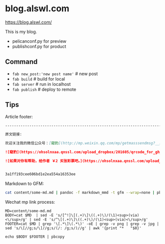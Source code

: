 # blog.alswl.com

https://blog.alswl.com/

This is my blog.

*   pelicanconf.py for preview
*   publishconf.py for product

## Command

*   `fab new_post:'new post name'`  # new post
*   `fab build`  # build for local
*   `fab server`  # run in localhost
*   `fab publish`  # deploy to remote


## Tips

Article footer:

```markdown
--------------------------------------------------------------------------

原文链接: 

欢迎关注我的微信公众号：[窥豹](http://mp.weixin.qq.com/mp/getmasssendmsg?__biz=MzIyNTIwMTU3MQ==#wechat_webview_type=1&wechat_redirect)

![窥豹](https://ohsolnxaa.qnssl.com/upload_dropbox/201605/qrcode_for_gh_17e2f9c2caa4_258.jpg)

![如果对你有帮助，给作者 ￥2 买张彩票吧。](https://ohsolnxaa.qnssl.com/upload_dropbox/meta/wechat-pay-s-crop.png)


3a1ff193cee606bd1e2ea554a16353ee
```

Markdown to GFM:

```bash
cat content/some-md.md | pandoc -f markdown_mmd -t gfm --wrap=none | pbcopy
```

Wechat mp link process:


```
MD=content/some-md.md
BODY=cat $MD  | sed -E 's/[^!]\[(.+)\]\((.+)\)/(\1)<sup>(via)<\/sup>/g' | sed -E 's/^\[(.+)\]\((.+)\)/(\1)<sup>(via)<\/sup>/g'
FOOTER=cat $MD | grep '\[.*\]\(.*\)' -oE | grep -v png | grep -v jpg | sed 's/\[//g;s/\]//g;s/(/: /g;s/)//g' | awk '{print "*   "$0}'

echo $BODY $FOOTER | pbcopy
```

